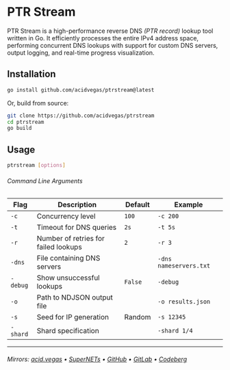 # PTR Stream

PTR Stream is a high-performance reverse DNS *(PTR record)* lookup tool written in Go. It efficiently processes the entire IPv4 address space, performing concurrent DNS lookups with support for custom DNS servers, output logging, and real-time progress visualization.

## Installation

```bash
go install github.com/acidvegas/ptrstream@latest
```

Or, build from source:

```bash
git clone https://github.com/acidvegas/ptrstream
cd ptrstream
go build
```

## Usage

```bash
ptrstream [options]
```

###### Command Line Arguments
| Flag    | Description                          | Default | Example                |
|---------|--------------------------------------|---------|------------------------|
| `-c`    | Concurrency level                    | `100`   | `-c 200`               |
| `-t`    | Timeout for DNS queries              | `2s`    | `-t 5s`                |
| `-r`    | Number of retries for failed lookups | `2`     | `-r 3`                 |
| `-dns`  | File containing DNS servers          |         | `-dns nameservers.txt` |
| `-debug`| Show unsuccessful lookups            | `False` | `-debug`               |
| `-o`    | Path to NDJSON output file           |         | `-o results.json`      |
| `-s`    | Seed for IP generation               | Random  | `-s 12345`             |
| `-shard`| Shard specification                  |         | `-shard 1/4`           | 

---

###### Mirrors: [acid.vegas](https://git.acid.vegas/ptrstream) • [SuperNETs](https://git.supernets.org/acidvegas/ptrstream) • [GitHub](https://github.com/acidvegas/ptrstream) • [GitLab](https://gitlab.com/acidvegas/ptrstream) • [Codeberg](https://codeberg.org/acidvegas/ptrstream)
